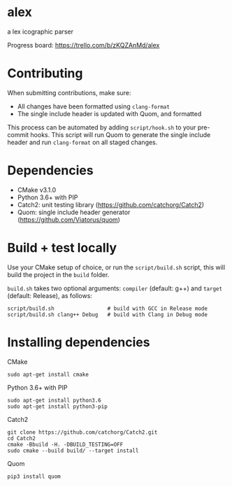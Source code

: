 # alex
a lex icographic parser

Progress board: https://trello.com/b/zKQZAnMd/alex

# Contributing
When submitting contributions, make sure:
- All changes have been formatted using `clang-format`
- The single include header is updated with Quom, and formatted

This process can be automated by adding `script/hook.sh` to your pre-commit hooks. This script will run Quom to generate the
single include header and run `clang-format` on all staged changes.

# Dependencies
- CMake v3.1.0
- Python 3.6+ with PIP
- Catch2: unit testing library (https://github.com/catchorg/Catch2)
- Quom: single include header generator (https://github.com/Viatorus/quom)

# Build + test locally
Use your CMake setup of choice, or run the `script/build.sh` script, this will build the project in the `build` folder.

`build.sh` takes two optional arguments: `compiler` (default: g++) and `target` (default: Release), as follows:
```
script/build.sh                 # build with GCC in Release mode
script/build.sh clang++ Debug   # build with Clang in Debug mode
```

# Installing dependencies
CMake
```
sudo apt-get install cmake
```

Python 3.6+ with PIP
```
sudo apt-get install python3.6
sudo apt-get install python3-pip
```

Catch2
```
git clone https://github.com/catchorg/Catch2.git
cd Catch2
cmake -Bbuild -H. -DBUILD_TESTING=OFF
sudo cmake --build build/ --target install
```

Quom
```
pip3 install quom
```
